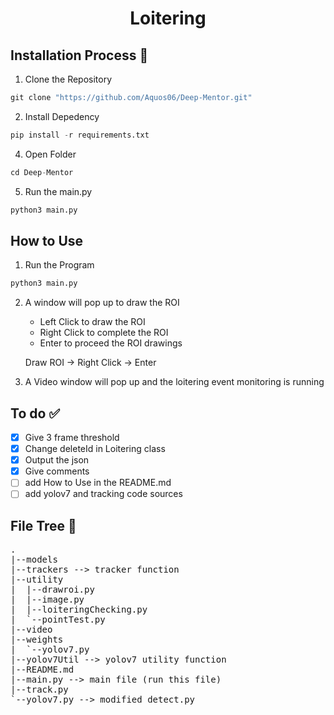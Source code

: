 # <p align = "center"> Loitering </p>

## Installation Process :minidisc: 
1. Clone the Repository
```Python
git clone "https://github.com/Aquos06/Deep-Mentor.git"
```
2. Install Depedency
```Python
pip install -r requirements.txt
```
4. Open Folder
```Python
cd Deep-Mentor
```
5. Run the main.py
```Python
python3 main.py
```

## How to Use
1. Run the Program
```Python
python3 main.py
```
2. A window will pop up to draw the ROI
    - Left Click to draw the ROI
    - Right Click to complete the ROI
    - Enter to proceed the ROI drawings

    Draw ROI -> Right Click -> Enter
3. A Video window will pop up and the loitering event monitoring is running

## To do :white_check_mark:
- [X] Give 3 frame threshold
- [X] Change deleteId in Loitering class
- [X] Output the json
- [X] Give comments
- [ ] add How to Use in the README.md
- [ ] add yolov7 and tracking code sources
## File Tree :cactus:
<pre>
.
|--models
|--trackers --> tracker function
|--utility
|  |--drawroi.py
|  |--image.py
|  |--loiteringChecking.py
|  `--pointTest.py
|--video
|--weights
|  `--yolov7.py
|--yolov7Util --> yolov7 utility function
|--README.md
|--main.py --> main file (run this file)
|--track.py
`--yolov7.py --> modified detect.py
</pre>